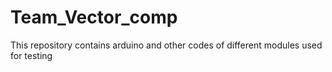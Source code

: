 # Team_Vector_comp
This repository contains arduino and other codes of different modules used for testing
